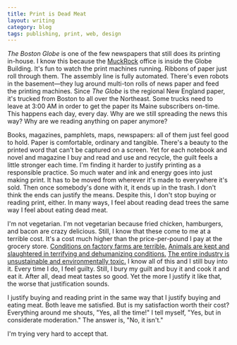 ```yaml
---
title: Print is Dead Meat
layout: writing
category: blog
tags: publishing, print, web, design
---
```


_The Boston Globe_ is one of the few newspapers that still does its printing in-house.
I know this because the [MuckRock](https://www.muckrock.com/) office is inside the Globe Building.
It's fun to watch the print machines running.
Ribbons of paper just roll through them.
The assembly line is fully automated.
There's even robots in the basement—they lug around multi-ton rolls of news paper and feed the printing machines.
Since _The Globe_ is the regional New England paper, it's trucked from Boston to all over the Northeast.
Some trucks need to leave at 3:00 AM in order to get the paper its Maine subscribers on-time.
This happens each day, every day.
Why are we still spreading the news this way?
Why are we reading anything on paper anymore?

Books, magazines, pamphlets, maps, newspapers: all of them just feel good to hold.
Paper is comfortable, ordinary and tangible.
There's a beauty to the printed word that can't be captured on a screen.
Yet for each notebook and novel and magazine I buy and read and use and recycle, the guilt feels a little stronger each time.
I'm finding it harder to justify printing as a responsible practice.
So much water and ink and energy goes into just making print.
It has to be moved from wherever it's made to everywhere it's sold.
Then once somebody's done with it, it ends up in the trash.
I don't think the ends can justify the means.
Despite this, I don't stop buying or reading print, either.
In many ways, I feel about reading dead trees the same way I feel about eating dead meat.

I'm not vegetarian.
I'm not vegetarian because fried chicken, hamburgers, and bacon are crazy delicious.
Still, I know that these come to me at a terrible cost.
It's a cost much higher than the price-per-pound I pay at the grocery store.
[Conditions on factory farms are terrible.][Ag Gag]
[Animals are kept and slaughtered in terrifying and dehumanizing conditions.][Every Twelve Seconds]
[The entire industry is unsustainable and environmentally toxic.][Feedlots]
I know all of this and I still buy into it.
Every time I do, I feel guilty.
Still, I bury my guilt and buy it and cook it and eat it.
After all, dead meat tastes so good.
Yet the more I justify it like that, the worse that justification sounds.

I justify buying and reading print in the same way that I justify buying and eating meat.
Both leave me satisfied.
But is my satisfaction worth their cost?
Everything around me shouts, "Yes, all the time!"
I tell myself, "Yes, but in considerate moderation."
The answer is, "No, it isn't."

I'm trying very hard to accept that.

[Ag Gag]: http://www.nytimes.com/2013/04/07/us/taping-of-farm-cruelty-is-becoming-the-crime.html
[Every Twelve Seconds]: http://yalepress.yale.edu/yupbooks/excerpts/Pachirat_excerpt.pdf
[Feedlots]: http://www.mishkahenner.com/Feedlots
